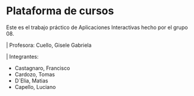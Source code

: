 # Plataforma de cursos

Este es el trabajo práctico de Aplicaciones Interactivas hecho por el grupo 08.

| Profesora: Cuello, Gisele Gabriela

| Integrantes:
- Castagnaro, Francisco
- Cardozo, Tomas
- D´Elia, Matias
- Capello, Luciano
